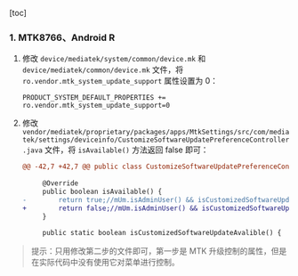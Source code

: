 [toc]

### 1. MTK8766、Android R

1. 修改 `device/mediatek/system/common/device.mk` 和 `device/mediatek/common/device.mk` 文件，将 `ro.vendor.mtk_system_update_support` 属性设置为 0：

   ```properties
   PRODUCT_SYSTEM_DEFAULT_PROPERTIES += ro.vendor.mtk_system_update_support=0
   ```

2. 修改 `vendor/mediatek/proprietary/packages/apps/MtkSettings/src/com/mediatek/settings/deviceinfo/CustomizeSoftwareUpdatePreferenceController.java` 文件，将 `isAvailable()` 方法返回 false 即可：

   ```diff
   @@ -42,7 +42,7 @@ public class CustomizeSoftwareUpdatePreferenceController extends AbstractPrefere
    
        @Override
        public boolean isAvailable() {
   -        return true;//mUm.isAdminUser() && isCustomizedSoftwareUpdateAvalible();
   +        return false;//mUm.isAdminUser() && isCustomizedSoftwareUpdateAvalible();
        }
    
        public static boolean isCustomizedSoftwareUpdateAvalible() {
   ```

> 提示：只用修改第二步的文件即可，第一步是 MTK 升级控制的属性，但是在实际代码中没有使用它对菜单进行控制。